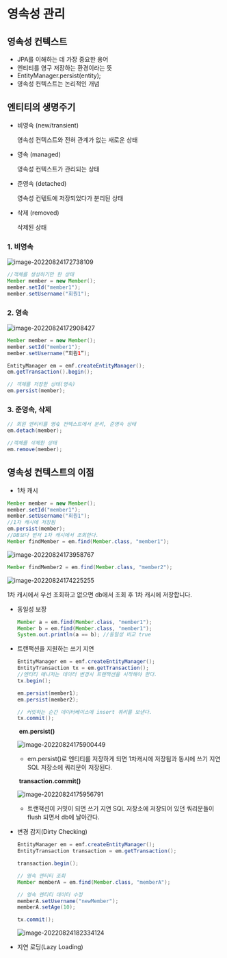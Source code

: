 # 영속성 관리

## 영속성 컨텍스트

- JPA를 이해하는 데 가장 중요한 용어
- 엔티티를 영구 저장하는 환경이라는 뜻
- EntityManager.persist(entity);
- 영속성 컨텍스트는 논리적인 개념

## 엔티티의 생명주기

- 비영속 (new/transient)

  영속성 컨텍스트와 전혀 관계가 없는 새로운 상태

- 영속 (managed)

  영속성 컨텍스트가 관리되는 상태

- 준영속 (detached)

  영속성 컨텏트에 저장되었다가 분리된 상태

- 삭제 (removed)

  삭제된 상태

### 1. 비영속

![image-20220824172738109](영속성관리.assets/image-20220824172738109.png)

```java
//객체를 생성하기만 한 상태
Member member = new Member();
member.setId("member1");
member.setUsername("회원1");
```

### 2. 영속

![image-20220824172908427](영속성관리.assets/image-20220824172908427.png)

```java
Member member = new Member();
member.setId("member1");
member.setUsername(“회원1”);

EntityManager em = emf.createEntityManager();
em.getTransaction().begin();

// 객체를 저장한 상태(영속)
em.persist(member);
```



### 3. 준영속, 삭제

```java
// 회원 엔티티를 영솏 컨텍스트에서 분리, 준영속 상태
em.detach(member);

//객체를 삭제한 상태
em.remove(member);
```



## 영속성 컨텍스트의 이점

- 1차 캐시

```java
Member member = new Member();
member.setId("member1");
member.setUsername("회원1");
//1차 캐시에 저장됨
em.persist(member);
//DB보다 먼저 1차 캐시에서 조회한다.
Member findMember = em.find(Member.class, "member1");
```

![image-20220824173958767](영속성관리.assets/image-20220824173958767.png)

```java
Member findMember2 = em.find(Member.class, "member2");
```

![image-20220824174225255](영속성관리.assets/image-20220824174225255.png)

1차 캐시에서 우선 조회하고 없으면 db에서 조회 후 1차 캐시에 저장합니다.

- 동일성 보장

  ```java
  Member a = em.find(Member.class, "member1");
  Member b = em.find(Member.class, "member1");
  System.out.println(a == b); //동일성 비교 true
  ```

  

- 트랜잭션을 지원하는 쓰기 지연

  ```java
  EntityManager em = emf.createEntityManager();
  EntityTransaction tx = em.getTransaction();
  //엔티티 매니저는 데이터 변경시 트랜잭션을 시작해야 한다.
  tx.begin();
  
  em.persist(member1);
  em.persist(member2);
  
  // 커밋하는 순간 데이터베이스에 insert 쿼리를 보낸다.
  tx.commit();
  ```

  ​                                                                                                     **em.persist()**

  ![image-20220824175900449](영속성관리.assets/image-20220824175900449.png)

  - em.persist()로 엔티티를 저장하게 되면 1차캐시에 저장됨과 동시에 쓰기 지연 SQL 저장소에 쿼리문이 저장된다.

  ​                                                                                    **transaction.commit()**

  ![image-20220824175956791](영속성관리.assets/image-20220824175956791.png)

  - 트랜잭션이 커밋이 되면 쓰기 지연 SQL 저장소에 저장되어 있던 쿼리문들이 flush 되면서 db에 날아간다.

- 변경 감지(Dirty Checking)

  ```java
  EntityManager em = emf.createEntityManager();
  EntityTransaction transaction = em.getTransaction();
  
  transaction.begin();
  
  // 영속 엔티티 조회
  Member memberA = em.find(Member.class, "memberA");
  
  // 영속 엔티티 데이터 수정
  memberA.setUsername("newMember");
  memberA.setAge(10);
  
  tx.commit();
  ```

  ![image-20220824182334124](영속성관리.assets/image-20220824182334124.png)

- 지연 로딩(Lazy Loading)

